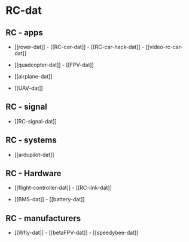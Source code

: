 
# RC-dat


## RC - apps 

- [[rover-dat]] - [[RC-car-dat]] - [[RC-car-hack-dat]] - [[video-rc-car-dat]]

- [[quadcopter-dat]] - [[FPV-dat]]

- [[airplane-dat]]

- [[UAV-dat]]





## RC - signal 

- [[RC-signal-dat]]

## RC - systems 

- [[ardupilot-dat]] 

## RC - Hardware

- [[flight-controller-dat]] - [[RC-link-dat]]

- [[BMS-dat]] - [[battery-dat]]

## RC - manufacturers

- [[Wfly-dat]] - [[betaFPV-dat]] - [[speedybee-dat]]